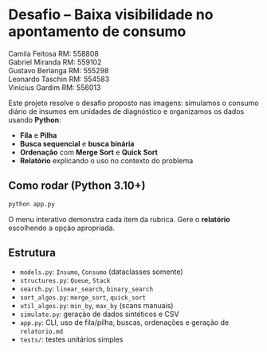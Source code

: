 # Desafio – Baixa visibilidade no apontamento de consumo 

Camila Feitosa  RM: 558808  
Gabriel Miranda  RM: 559102  
Gustavo Berlanga  RM: 555298  
Leonardo Taschin  RM: 554583  
Vinicius Gardim  RM: 556013


Este projeto resolve o desafio proposto nas imagens: simulamos o consumo diário de insumos em unidades de diagnóstico e
organizamos os dados usando **Python**:
- **Fila** e **Pilha**
- **Busca sequencial** e **busca binária** 
- **Ordenação** com **Merge Sort** e **Quick Sort** 
- **Relatório** explicando o uso no contexto do problema


## Como rodar (Python 3.10+)
```bash
python app.py
```

O menu interativo demonstra cada item da rubrica. Gere o **relatório** escolhendo a opção apropriada.

## Estrutura
- `models.py`: `Insumo`, `Consumo` (dataclasses somente)
- `structures.py`: `Queue`, `Stack`
- `search.py`: `linear_search`, `binary_search`
- `sort_algos.py`: `merge_sort`, `quick_sort`
- `util_algos.py`: `min_by`, `max_by` (scans manuais)
- `simulate.py`: geração de dados sintéticos e CSV
- `app.py`: CLI, uso de fila/pilha, buscas, ordenações e geração de `relatorio.md`
- `tests/`: testes unitários simples
